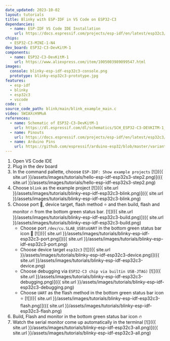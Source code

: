 ```yaml
---
date_updated: 2023-10-02
layout: tutorials
title: Blinky with ESP-IDF in VS Code on ESP32-C3
dependancies:
  - name: ESP-IDF VS Code IDE Installation
    url: https://docs.espressif.com/projects/esp-idf/en/latest/esp32c3/get-started/index.html#ide
chips:
  - ESP32-C3-MINI-1-N4
dev_board: ESP32-C3-DevKitM-1
components:
  - name: ESP32-C3-DevKitM-1
    url: https://www.aliexpress.com/item/1005003989099547.html
images:
  console: blinky-esp-idf-esp32c3-console.png
  prototype: blinky-esp32c3-prototype.jpg
features:
  - esp-idf
  - blinky
  - esp32c3
  - vscode
code: c
source_code_path: blink/main/blink_example_main.c
video: SWIAXcH9MuA
references:
  - name: Schematic of ESP32-C3-DevKitM-1
    url: https://dl.espressif.com/dl/schematics/SCH_ESP32-C3-DEVKITM-1_V1_20200915A.pdf
  - name: Pinouts
    url: https://docs.espressif.com/projects/esp-idf/en/latest/esp32c3/hw-reference/esp32c3/user-guide-devkitm-1.html#pin-layout
  - name: Arduino Pins
    url: https://github.com/espressif/arduino-esp32/blob/master/variants/esp32c3/pins_arduino.h
---
```


1. Open VS Code IDE
1. Plug in the dev board
1. In the command pallette, choose `ESP-IDF: Show example projects`
  [![]({{ site.url }}/assets/images/tutorials/hello-esp-idf-esp32s3-step2.png)]({{ site.url }}/assets/images/tutorials/hello-esp-idf-esp32s3-step2.png)
1. Choose `blink` as the example project
  [![]({{ site.url }}/assets/images/tutorials/blinky-esp-idf-esp32c3-blink.png)]({{ site.url }}/assets/images/tutorials/blinky-esp-idf-esp32c3-blink.png)
1. Choose port 🔌, device target, flash method ⭐️ and then build, flash and monitor 🔥 from the bottom green status bar.
  [![]({{ site.url }}/assets/images/tutorials/blinky-esp-idf-esp32c3-build.png)]({{ site.url }}/assets/images/tutorials/blinky-esp-idf-esp32c3-build.png)
    - Choose port `/dev/cu.SLAB_USBtoUART` in the bottom green status bar icon 🔌
      [![]({{ site.url }}/assets/images/tutorials/blinky-esp-idf-esp32c3-port.png)]({{ site.url }}/assets/images/tutorials/blinky-esp-idf-esp32c3-port.png)
    - Choose device target `esp32c3`
      [![]({{ site.url }}/assets/images/tutorials/blinky-esp-idf-esp32c3-device.png)]({{ site.url }}/assets/images/tutorials/blinky-esp-idf-esp32c3-device.png)
    - Choose debugging via `ESP32-C3 chip via builtin USB-JTAG)`
      [![]({{ site.url }}/assets/images/tutorials/blinky-esp-idf-esp32c3-debugging.png)]({{ site.url }}/assets/images/tutorials/blinky-esp-idf-esp32c3-debugging.png)
    - Choose `UART` as the flash method in the bottom green status bar icon ⭐️
      [![]({{ site.url }}/assets/images/tutorials/blinky-esp-idf-esp32c3-flash.png)]({{ site.url }}/assets/images/tutorials/blinky-esp-idf-esp32c3-flash.png)
1. Build, Flash and monitor in the bottom green status bar icon 🔥
1. Watch the serial monitor come up automatically in the terminal
  [![]({{ site.url }}/assets/images/tutorials/blinky-esp-idf-esp32c3-all.png)]({{ site.url }}/assets/images/tutorials/blinky-esp-idf-esp32c3-all.png)
